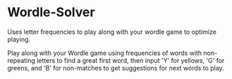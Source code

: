# Wordle-Solver
Uses letter frequencies to play along with your wordle game to optimize playing. 

Play along with your Wordle game using frequencies of words with non-repeating letters to find a great first word, then input 'Y' for yellows, 'G' for greens, and 'B' for non-matches to get suggestions for next words to play. 
